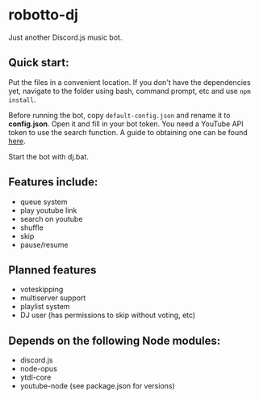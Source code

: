# robotto-dj
Just another Discord.js music bot.

## Quick start: ##
Put the files in a convenient location. If you don't have the dependencies yet, navigate to the folder using bash, command prompt, etc and use `npm install`.

Before running the bot, copy `default-config.json` and rename it to **config.json**. Open it and fill in your bot token. You need a YouTube API token to use the search function. A guide to obtaining one can be found [here](https://www.youtube.com/watch?v=Im69kzhpR3I).

Start the bot with dj.bat.

## Features include: ##
 - queue system
 - play youtube link
 - search on youtube
 - shuffle
 - skip
 - pause/resume

## Planned features ##
- voteskipping
- multiserver support
- playlist system
- DJ user (has permissions to skip without voting, etc)

## Depends on the following Node modules: ##
 - discord.js
 - node-opus
 - ytdl-core
 - youtube-node
 (see package.json for versions)

